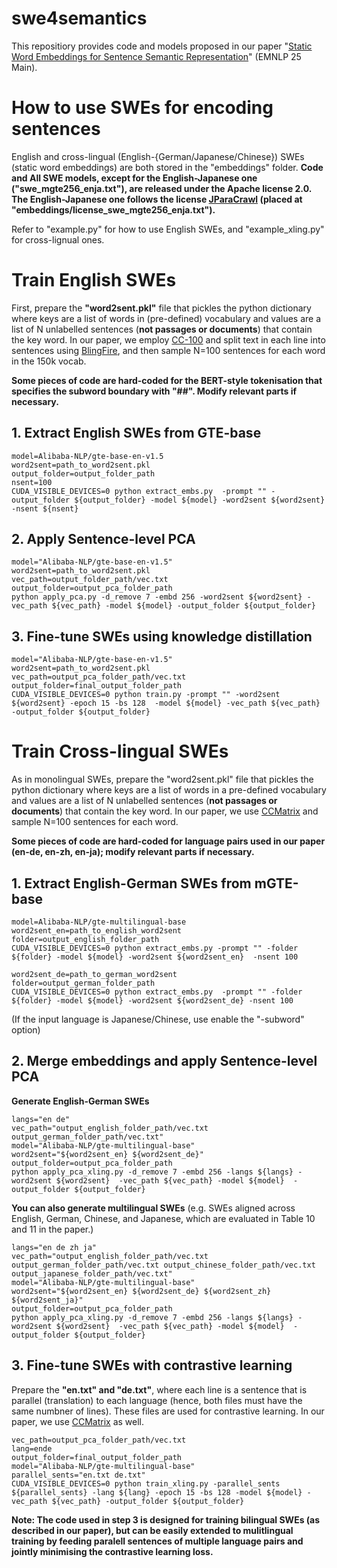 # swe4semantics
This repositiory provides code and models proposed in our paper "[Static Word Embeddings for Sentence Semantic Representation](https://arxiv.org/abs/2506.04624)" (EMNLP 25 Main).


# How to use SWEs for encoding sentences
English and cross-lingual (English-{German/Japanese/Chinese}) SWEs (static word embeddings) are both stored in the "embeddings" folder.  **Code and All SWE models, except for the English-Japanese one ("swe_mgte256_enja.txt"), are released under the Apache license 2.0. The English-Japanese one follows the license [JParaCrawl](https://www.kecl.ntt.co.jp/icl/lirg/jparacrawl/) (placed at "embeddings/license_swe_mgte256_enja.txt").**

Refer to "example.py" for how to use English SWEs, and "example_xling.py" for cross-lignual ones.

# Train English SWEs
First, prepare the **"word2sent.pkl"** file that pickles the python dictionary where keys are a list of words in (pre-defined) vocabulary and values are a list of N unlabelled sentences (**not passages or documents**) that contain the key word. In our paper, we employ [CC-100](https://data.statmt.org/cc-100/) and split text in each line into sentences using [BlingFire](https://github.com/microsoft/BlingFire), and then sample N=100 sentences for each word in the 150k vocab.

**Some pieces of code are hard-coded for the BERT-style tokenisation that specifies the subword boundary with "##". Modify relevant parts if necessary.**

## 1. Extract English SWEs from GTE-base
```
model=Alibaba-NLP/gte-base-en-v1.5
word2sent=path_to_word2sent.pkl
output_folder=output_folder_path
nsent=100
CUDA_VISIBLE_DEVICES=0 python extract_embs.py  -prompt "" -output_folder ${output_folder} -model ${model} -word2sent ${word2sent}  -nsent ${nsent}
```

## 2. Apply Sentence-level PCA
```
model="Alibaba-NLP/gte-base-en-v1.5"
word2sent=path_to_word2sent.pkl
vec_path=output_folder_path/vec.txt
output_folder=output_pca_folder_path
python apply_pca.py -d_remove 7 -embd 256 -word2sent ${word2sent} -vec_path ${vec_path} -model ${model} -output_folder ${output_folder} 
```

## 3. Fine-tune SWEs using knowledge distillation
```
model="Alibaba-NLP/gte-base-en-v1.5"
word2sent=path_to_word2sent.pkl
vec_path=output_pca_folder_path/vec.txt
output_folder=final_output_folder_path
CUDA_VISIBLE_DEVICES=0 python train.py -prompt "" -word2sent ${word2sent} -epoch 15 -bs 128  -model ${model} -vec_path ${vec_path} -output_folder ${output_folder}
```

# Train Cross-lingual SWEs
As in monolingual SWEs, prepare the "word2sent.pkl" file that pickles the python dictionary where keys are a list of words in a pre-defined vocabulary and values are a list of N unlabelled sentences (**not passages or documents**) that contain the key word. In our paper, we use  [CCMatrix](https://opus.nlpl.eu/CCMatrix/corpus/version/CCMatrix) and sample N=100 sentences for each word.

**Some pieces of code are hard-coded for language pairs used in our paper (en-de, en-zh, en-ja); modify relevant parts if necessary.**

## 1. Extract English-German SWEs from mGTE-base
```
model=Alibaba-NLP/gte-multilingual-base
word2sent_en=path_to_english_word2sent
folder=output_english_folder_path
CUDA_VISIBLE_DEVICES=0 python extract_embs.py -prompt "" -folder ${folder} -model ${model} -word2sent ${word2sent_en}  -nsent 100 

word2sent_de=path_to_german_word2sent
folder=output_german_folder_path
CUDA_VISIBLE_DEVICES=0 python extract_embs.py  -prompt "" -folder ${folder} -model ${model} -word2sent ${word2sent_de} -nsent 100 
```

(If the input language is Japanese/Chinese, use enable the "-subword" option)

## 2. Merge embeddings and apply Sentence-level PCA

**Generate English-German SWEs**
```
langs="en de"
vec_path="output_english_folder_path/vec.txt output_german_folder_path/vec.txt"
model="Alibaba-NLP/gte-multilingual-base"
word2sent="${word2sent_en} ${word2sent_de}"
output_folder=output_pca_folder_path
python apply_pca_xling.py -d_remove 7 -embd 256 -langs ${langs} -word2sent ${word2sent}  -vec_path ${vec_path} -model ${model}  -output_folder ${output_folder}
```

**You can also generate multilingual SWEs** (e.g. SWEs aligned across English, German, Chinese, and Japanese, which are evaluated in Table 10 and 11 in the paper.)
```
langs="en de zh ja"
vec_path="output_english_folder_path/vec.txt output_german_folder_path/vec.txt output_chinese_folder_path/vec.txt output_japanese_folder_path/vec.txt"
model="Alibaba-NLP/gte-multilingual-base"
word2sent="${word2sent_en} ${word2sent_de} ${word2sent_zh} ${word2sent_ja}"
output_folder=output_pca_folder_path
python apply_pca_xling.py -d_remove 7 -embd 256 -langs ${langs} -word2sent ${word2sent}  -vec_path ${vec_path} -model ${model}  -output_folder ${output_folder}
```

## 3. Fine-tune SWEs with contrastive learning
Prepare the **"en.txt" and "de.txt"**, where each line is a sentence that is parallel (translation) to each language (hence, both files must have the same numbner of lines). These files are used for contrastive learning. In our paper, we use [CCMatrix](https://opus.nlpl.eu/CCMatrix/corpus/version/CCMatrix) as well.

```
vec_path=output_pca_folder_path/vec.txt
lang=ende
output_folder=final_output_folder_path
model="Alibaba-NLP/gte-multilingual-base"
parallel_sents="en.txt de.txt"
CUDA_VISIBLE_DEVICES=0 python train_xling.py -parallel_sents ${parallel_sents} -lang ${lang} -epoch 15 -bs 128 -model ${model} -vec_path ${vec_path} -output_folder ${output_folder}
```

**Note: The code used in step 3 is designed for training bilingual SWEs (as described in our paper), but can be easily extended to mulitlingual training by feeding paralell sentences of multiple language pairs and jointly minimising the contrastive learning loss.**
